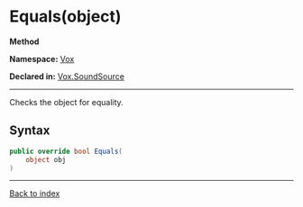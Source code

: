 # Equals(object)

**Method**

**Namespace:** [Vox](Vox.md)

**Declared in:** [Vox.SoundSource](Vox.SoundSource.md)

------



Checks the object for equality.


## Syntax

```csharp
public override bool Equals(
	object obj
)
```

------

[Back to index](index.md)